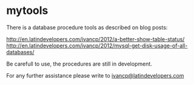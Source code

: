 mytools
=======

There is a database procedure tools as described on blog posts:

http://en.latindevelopers.com/ivancp/2012/a-better-show-table-status/
http://en.latindevelopers.com/ivancp/2012/mysql-get-disk-usage-of-all-databases/

Be carefull to use, the procedures are still in development.

For any further assistance please write to ivancp@latindevelopers.com

